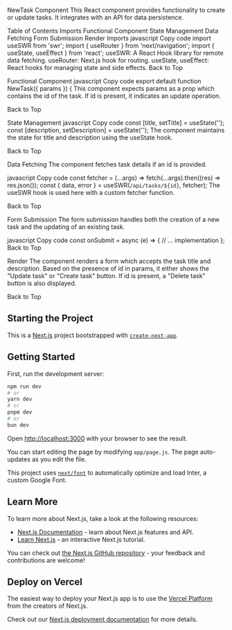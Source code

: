 NewTask Component
This React component provides functionality to create or update tasks. It integrates with an API for data persistence.

Table of Contents
Imports
Functional Component
State Management
Data Fetching
Form Submission
Render
Imports
javascript
Copy code
import useSWR from 'swr';
import { useRouter } from 'next/navigation';
import { useState, useEffect } from 'react';
useSWR: A React Hook library for remote data fetching.
useRouter: Next.js hook for routing.
useState, useEffect: React hooks for managing state and side effects.
Back to Top

Functional Component
javascript
Copy code
export default function NewTask({ params }) {
This component expects params as a prop which contains the id of the task. If id is present, it indicates an update operation.

Back to Top

State Management
javascript
Copy code
const [title, setTitle] = useState('');
const [description, setDescription] = useState('');
The component maintains the state for title and description using the useState hook.

Back to Top

Data Fetching
The component fetches task details if an id is provided.

javascript
Copy code
const fetcher = (...args) => fetch(...args).then((res) => res.json());
const { data, error } = useSWR(`/api/tasks/${id}`, fetcher);
The useSWR hook is used here with a custom fetcher function.

Back to Top

Form Submission
The form submission handles both the creation of a new task and the updating of an existing task.

javascript
Copy code
const onSubmit = async (e) => {
// ... implementation
};
Back to Top

Render
The component renders a form which accepts the task title and description. Based on the presence of id in params, it either shows the "Update task" or "Create task" button. If id is present, a "Delete task" button is also displayed.

Back to Top

## Starting the Project

This is a [Next.js](https://nextjs.org/) project bootstrapped with [`create-next-app`](https://github.com/vercel/next.js/tree/canary/packages/create-next-app).

## Getting Started

First, run the development server:

```bash
npm run dev
# or
yarn dev
# or
pnpm dev
# or
bun dev
```

Open [http://localhost:3000](http://localhost:3000) with your browser to see the result.

You can start editing the page by modifying `app/page.js`. The page auto-updates as you edit the file.

This project uses [`next/font`](https://nextjs.org/docs/basic-features/font-optimization) to automatically optimize and load Inter, a custom Google Font.

## Learn More

To learn more about Next.js, take a look at the following resources:

- [Next.js Documentation](https://nextjs.org/docs) - learn about Next.js features and API.
- [Learn Next.js](https://nextjs.org/learn) - an interactive Next.js tutorial.

You can check out [the Next.js GitHub repository](https://github.com/vercel/next.js/) - your feedback and contributions are welcome!

## Deploy on Vercel

The easiest way to deploy your Next.js app is to use the [Vercel Platform](https://vercel.com/new?utm_medium=default-template&filter=next.js&utm_source=create-next-app&utm_campaign=create-next-app-readme) from the creators of Next.js.

Check out our [Next.js deployment documentation](https://nextjs.org/docs/deployment) for more details.

